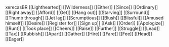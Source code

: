 xerecasBR
[[Lighthearted]]
[[Wilderness]]
[[Either]]
[[Since]]
[[Ordinary]]
[[Right away]]
[[Afford]]
[[Get]]
[[Hang out]]
[[Starving]]
[[Surround]]
[[Thumb through]]
[[Jet lag]]
[[Scrumptious]]
[[Blush]]
[[Blissful]]
[[Amused himself]]
[[Desire]]
[[Register for]]
[[Sign up]]
[[Ask]]
[[Order]]
[[Apologize]]
[[Runt]]
[[Took place]]
[[Cheers]]
[[Raise]]
[[Further]]
[[Struggle]]
[[Lead]]
[[Tax]]
[[Rubbish]]
[[Apart]]
[[Gather]]
[[Hire]]
[[Fare]]
[[Fee]]
[[Head]]
[[Eager]]